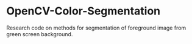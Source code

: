 # OpenCV-Color-Segmentation
Research code on methods for segmentation of foreground image from green screen background.
